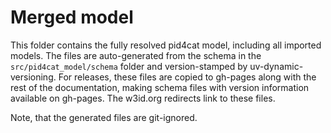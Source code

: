# Merged model

This folder contains the fully resolved pid4cat model, including all imported models.
The files are auto-generated from the schema in the `src/pid4cat_model/schema` folder and version-stamped by uv-dynamic-versioning.
For releases, these files are copied to gh-pages along with the rest of the documentation, making schema files with version information available on gh-pages.
The w3id.org redirects link to these files.

Note, that the generated files are git-ignored.
